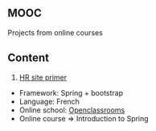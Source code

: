 ## MOOC

Projects from online courses

## Content

1. [HR site primer](https://github.com/sabahoth01/MOOC/tree/master/Spring/H2)
- Framework: Spring + bootstrap
- Language: French
- Online school: [Openclassrooms](Openclassrooms.com)<br/>
- Online course => Introduction to Spring
